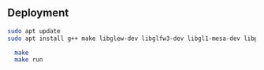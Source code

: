 
## Deployment

```bash
sudo apt update
sudo apt install g++ make libglew-dev libglfw3-dev libgl1-mesa-dev libpthread-stubs0-dev libstdc++-dev
```


```bash
  make
  make run
```

